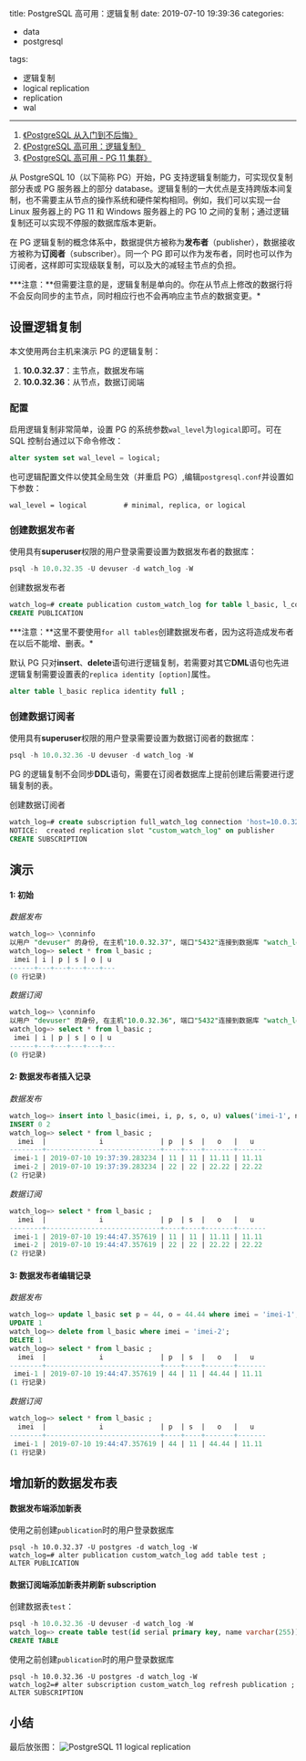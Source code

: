 title: PostgreSQL 高可用：逻辑复制
date: 2019-07-10 19:39:36
categories:

- data
- postgresql

tags:

- 逻辑复制
- logical replication
- replication
- wal

---

1. [《PostgreSQL 从入门到不后悔》](https://www.yangjing.me/2018/02/05/postgresql%E4%BB%8E%E5%85%A5%E9%97%A8%E5%88%B0%E4%B8%8D%E5%90%8E%E6%82%94/)
2. [《PostgreSQL 高可用：逻辑复制》](https://www.yangjing.me/2019/07/10/postgresql%E9%AB%98%E5%8F%AF%E7%94%A8%EF%BC%9A%E9%80%BB%E8%BE%91%E5%A4%8D%E5%88%B6/)
3. [《PostgreSQL 高可用 - PG 11 集群》](http://localhost:4000/2019/07/12/postgresql%E9%AB%98%E5%8F%AF%E7%94%A8-PG11%E9%9B%86%E7%BE%A4/)

从 PostgreSQL 10（以下简称 PG）开始，PG 支持逻辑复制能力，可实现仅复制部分表或 PG 服务器上的部分 database。逻辑复制的一大优点是支持跨版本间复制，也不需要主从节点的操作系统和硬件架构相同。例如，我们可以实现一台 Linux 服务器上的 PG 11 和 Windows 服务器上的 PG 10 之间的复制；通过逻辑复制还可以实现不停服的数据库版本更新。

在 PG 逻辑复制的概念体系中，数据提供方被称为**发布者**（publisher），数据接收方被称为**订阅者**（subscriber）。同一个 PG 即可以作为发布者，同时也可以作为订阅者，这样即可实现级联复制，可以及大的减轻主节点的负担。

**\*注意：**但需要注意的是，逻辑复制是单向的。你在从节点上修改的数据行将不会反向同步的主节点，同时相应行也不会再响应主节点的数据变更。\*

## 设置逻辑复制

本文使用两台主机来演示 PG 的逻辑复制：

1. **10.0.32.37**：主节点，数据发布端
2. **10.0.32.36**：从节点，数据订阅端

### 配置

启用逻辑复制非常简单，设置 PG 的系统参数`wal_level`为`logical`即可。可在 SQL 控制台通过以下命令修改：

```sql
alter system set wal_level = logical;
```

也可逻辑配置文件以使其全局生效（并重启 PG）,编辑`postgresql.conf`并设置如下参数：

```
wal_level = logical			# minimal, replica, or logical

```

### 创建数据发布者

使用具有**superuser**权限的用户登录需要设置为数据发布者的数据库：

```sql
psql -h 10.0.32.35 -U devuser -d watch_log -W
```

创建数据发布者

```sql
watch_log=# create publication custom_watch_log for table l_basic, l_contact; -- 多张表使用英文逗号分隔列出
CREATE PUBLICATION
```

**\*注意：**这里不要使用`for all tables`创建数据发布者，因为这将造成发布者在以后不能增、删表。\*

默认 PG 只对**insert**、**delete**语句进行逻辑复制，若需要对其它**DML**语句也先进逻辑复制需要设置表的`replica identity [option]`属性。

```sql
alter table l_basic replica identity full ;
```

### 创建数据订阅者

使用具有**superuser**权限的用户登录需要设置为数据订阅者的数据库：

```sql
psql -h 10.0.32.36 -U devuser -d watch_log -W
```

PG 的逻辑复制不会同步**DDL**语句，需要在订阅者数据库上提前创建后需要进行逻辑复制的表。

创建数据订阅者

```sql
watch_log=# create subscription full_watch_log connection 'host=10.0.32.37 port=5432 dbname=watch_log user=devuser password=dbuser.password' publication full_watch_log;
NOTICE:  created replication slot "custom_watch_log" on publisher
CREATE SUBSCRIPTION
```

## 演示

#### 1: 初始

_数据发布_

```sql
watch_log=> \conninfo
以用户 "devuser" 的身份, 在主机"10.0.32.37", 端口"5432"连接到数据库 "watch_log"
watch_log=> select * from l_basic ;
 imei | i | p | s | o | u
------+---+---+---+---+---
(0 行记录)
```

_数据订阅_

```sql
watch_log=> \conninfo
以用户 "devuser" 的身份, 在主机"10.0.32.36", 端口"5432"连接到数据库 "watch_log"
watch_log=> select * from l_basic ;
 imei | i | p | s | o | u
------+---+---+---+---+---
(0 行记录)
```

#### 2: 数据发布者插入记录

_数据发布_

```sql
watch_log=> insert into l_basic(imei, i, p, s, o, u) values('imei-1', now(), 11, 11, 11.11, 11.11), ('imei-2', now(), 22, 22, 22.22, 22.22);
INSERT 0 2
watch_log=> select * from l_basic ;
  imei  |             i              | p  | s  |   o   |   u
--------+----------------------------+----+----+-------+-------
 imei-1 | 2019-07-10 19:37:39.283234 | 11 | 11 | 11.11 | 11.11
 imei-2 | 2019-07-10 19:37:39.283234 | 22 | 22 | 22.22 | 22.22
(2 行记录)
```

_数据订阅_

```sql
watch_log=> select * from l_basic ;
  imei  |             i              | p  | s  |   o   |   u
--------+----------------------------+----+----+-------+-------
 imei-1 | 2019-07-10 19:44:47.357619 | 11 | 11 | 11.11 | 11.11
 imei-2 | 2019-07-10 19:44:47.357619 | 22 | 22 | 22.22 | 22.22
(2 行记录)
```

#### 3: 数据发布者编辑记录

_数据发布_

```sql
watch_log=> update l_basic set p = 44, o = 44.44 where imei = 'imei-1';
UPDATE 1
watch_log=> delete from l_basic where imei = 'imei-2';
DELETE 1
watch_log=> select * from l_basic ;
  imei  |             i              | p  | s  |   o   |   u
--------+----------------------------+----+----+-------+-------
 imei-1 | 2019-07-10 19:44:47.357619 | 44 | 11 | 44.44 | 11.11
(1 行记录)
```

_数据订阅_

```sql
watch_log=> select * from l_basic ;
  imei  |             i              | p  | s  |   o   |   u
--------+----------------------------+----+----+-------+-------
 imei-1 | 2019-07-10 19:44:47.357619 | 44 | 11 | 44.44 | 11.11
(1 行记录)
```

## 增加新的数据发布表

#### 数据发布端添加新表

使用之前创建`publication`时的用户登录数据库

```
psql -h 10.0.32.37 -U postgres -d watch_log -W
watch_log=# alter publication custom_watch_log add table test ;
ALTER PUBLICATION
```

#### 数据订阅端添加新表并刷新 subscription

创建数据表`test`：

```sql
psql -h 10.0.32.36 -U devuser -d watch_log -W
watch_log=> create table test(id serial primary key, name varchar(255));
CREATE TABLE
```

使用之前创建`publication`时的用户登录数据库

```
psql -h 10.0.32.36 -U postgres -d watch_log -W
watch_log2=# alter subscription custom_watch_log refresh publication ;
ALTER SUBSCRIPTION
```

## 小结

最后放张图：
![PostgreSQL 11 logical replication](/img/postgresql/PostgreSQL11-logical_replication_example.png)

